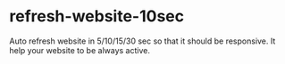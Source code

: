# refresh-website-10sec
Auto refresh website in 5/10/15/30 sec so that it should be responsive.
It help your website to be always active.
